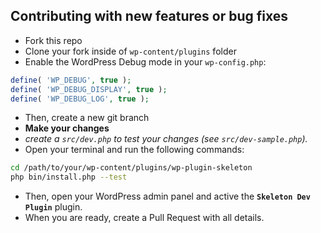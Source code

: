 ## Contributing with new features or bug fixes

- Fork this repo
- Clone your fork inside of `wp-content/plugins` folder
- Enable the WordPress Debug mode in your `wp-config.php`:

```php
define( 'WP_DEBUG', true );
define( 'WP_DEBUG_DISPLAY', true );
define( 'WP_DEBUG_LOG', true );
```

- Then, create a new git branch
- **Make your changes**
- *create a `src/dev.php` to test your changes (see `src/dev-sample.php`).*
- Open your terminal and run the following commands:

```bash
cd /path/to/your/wp-content/plugins/wp-plugin-skeleton
php bin/install.php --test
```

- Then, open your WordPress admin panel and active the **`Skeleton Dev Plugin`** plugin.
- When you are ready, create a Pull Request with all details.
